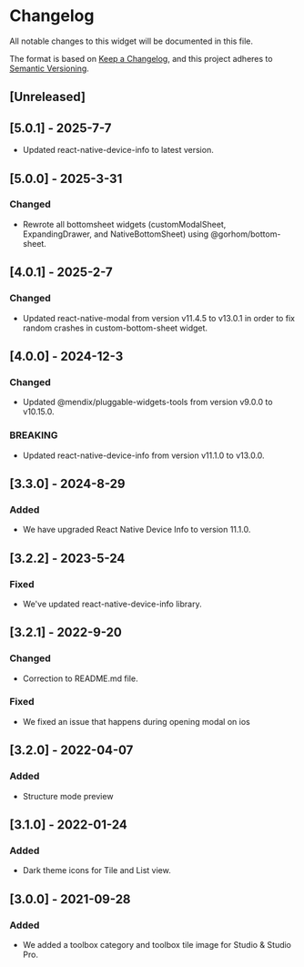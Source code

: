 # Changelog

All notable changes to this widget will be documented in this file.

The format is based on [Keep a Changelog](https://keepachangelog.com/en/1.0.0/), and this project adheres to [Semantic Versioning](https://semver.org/spec/v2.0.0.html).

## [Unreleased]

## [5.0.1] - 2025-7-7

-   Updated react-native-device-info to latest version.

## [5.0.0] - 2025-3-31

### Changed

-   Rewrote all bottomsheet widgets (customModalSheet, ExpandingDrawer, and NativeBottomSheet) using @gorhom/bottom-sheet.

## [4.0.1] - 2025-2-7

### Changed

-   Updated react-native-modal from version v11.4.5 to v13.0.1 in order to fix random crashes in custom-bottom-sheet widget.

## [4.0.0] - 2024-12-3

### Changed

-   Updated @mendix/pluggable-widgets-tools from version v9.0.0 to v10.15.0.

### BREAKING

-   Updated react-native-device-info from version v11.1.0 to v13.0.0.

## [3.3.0] - 2024-8-29

### Added

-   We have upgraded React Native Device Info to version 11.1.0.

## [3.2.2] - 2023-5-24

### Fixed

-   We've updated react-native-device-info library.

## [3.2.1] - 2022-9-20

### Changed

-   Correction to README.md file.

### Fixed

-   We fixed an issue that happens during opening modal on ios

## [3.2.0] - 2022-04-07

### Added

-   Structure mode preview

## [3.1.0] - 2022-01-24

### Added

-   Dark theme icons for Tile and List view.

## [3.0.0] - 2021-09-28

### Added

-   We added a toolbox category and toolbox tile image for Studio & Studio Pro.
